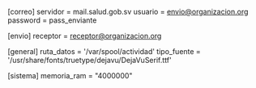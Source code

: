 [correo]
servidor = mail.salud.gob.sv
usuario = envio@organizacion.org
password = pass_enviante

[envio]
receptor = receptor@organizacion.org

[general]
ruta_datos = '/var/spool/actividad'
tipo_fuente = '/usr/share/fonts/truetype/dejavu/DejaVuSerif.ttf'

[sistema]
memoria_ram = "4000000"
